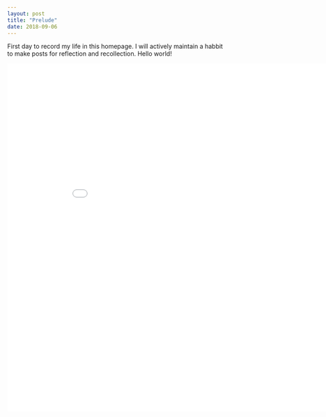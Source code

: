 ```yaml
---
layout: post
title: "Prelude"
date: 2018-09-06
---
```


First day to record my life in this homepage. I will actively maintain a habbit to make posts for reflection and recollection. 
Hello world!


<iframe width="900" height="800" frameborder="0" scrolling="no" src="//plot.ly/~lxhstark/51.embed"></iframe>
